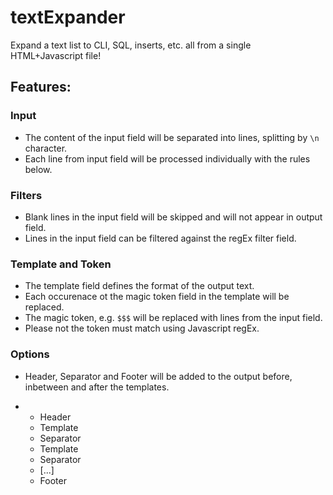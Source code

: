 # textExpander
Expand a text list to CLI, SQL, inserts, etc. all from a single HTML+Javascript file!

## Features:

### Input

- The content of the input field will be separated into lines, splitting by `\n` character.
- Each line from input field will be processed individually with the rules below.

### Filters

- Blank lines in the input field will be skipped and will not appear in output field.
- Lines in the input field can be filtered against the regEx filter field.

### Template and Token

- The template field defines the format of the output text.
- Each occurenace ot the magic token field in the template will be replaced.
- The magic token, e.g. `$$$` will be replaced with lines from the input field.
- Please not the token must match using Javascript regEx.

### Options

- Header, Separator and Footer will be added to the output before, inbetween and after the templates.

- - Header
  - Template
  - Separator
  - Template
  - Separator
  - [...]
  - Footer